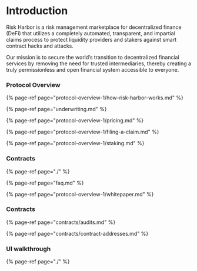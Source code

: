 # Introduction



Risk Harbor is a risk management marketplace for decentralized finance \(DeFi\) that utilizes a completely automated, transparent, and impartial claims process to protect liquidity providers and stakers against smart contract hacks and attacks.

Our mission is to secure the world’s transition to decentralized financial services by removing the need for trusted intermediaries, thereby creating a truly permissionless and open financial system accessible to everyone.

### Protocol Overview

{% page-ref page="protocol-overview-1/how-risk-harbor-works.md" %}

{% page-ref page="underwriting.md" %}

{% page-ref page="protocol-overview-1/pricing.md" %}

{% page-ref page="protocol-overview-1/filing-a-claim.md" %}

{% page-ref page="protocol-overview-1/staking.md" %}

### Contracts



{% page-ref page="./" %}

{% page-ref page="faq.md" %}

{% page-ref page="protocol-overview-1/whitepaper.md" %}

### Contracts

{% page-ref page="contracts/audits.md" %}

{% page-ref page="contracts/contract-addresses.md" %}

### UI walkthrough

{% page-ref page="./" %}

